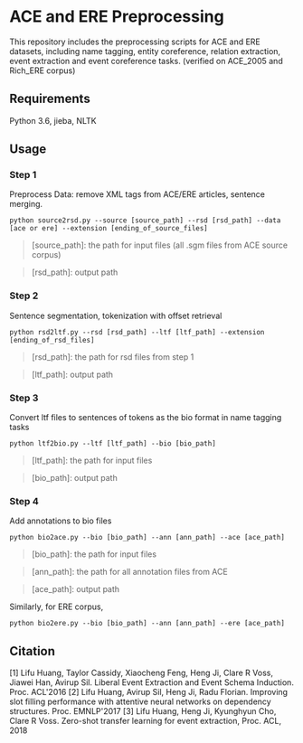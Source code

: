 # ACE and ERE Preprocessing

This repository includes the preprocessing scripts for ACE and ERE datasets, including name tagging, entity coreference, relation extraction, event extraction and event coreference tasks. (verified on ACE_2005 and Rich_ERE corpus)

## Requirements

Python 3.6, jieba, NLTK

## Usage

### Step 1
Preprocess Data: remove XML tags from ACE/ERE articles, sentence merging.

```
python source2rsd.py --source [source_path] --rsd [rsd_path] --data [ace or ere] --extension [ending_of_source_files]
```

 > [source_path]: the path for input files (all .sgm files from ACE source corpus)
 
 > [rsd_path]: output path
 
### Step 2
Sentence segmentation, tokenization with offset retrieval

```
python rsd2ltf.py --rsd [rsd_path] --ltf [ltf_path] --extension [ending_of_rsd_files]
```

 > [rsd_path]: the path for rsd files from step 1
 
 > [ltf_path]: output path
 
### Step 3
Convert ltf files to sentences of tokens as the bio format in name tagging tasks

```
python ltf2bio.py --ltf [ltf_path] --bio [bio_path]
```

 > [ltf_path]: the path for input files
 
 > [bio_path]: output path
 
 ### Step 4
Add annotations to bio files

```
python bio2ace.py --bio [bio_path] --ann [ann_path] --ace [ace_path]
```

 > [bio_path]: the path for input files
 
 > [ann_path]: the path for all annotation files from ACE
 
 > [ace_path]: output path
 
Similarly, for ERE corpus,

```
python bio2ere.py --bio [bio_path] --ann [ann_path] --ere [ace_path]
``` 

## Citation
[1] Lifu Huang, Taylor Cassidy, Xiaocheng Feng, Heng Ji, Clare R Voss, Jiawei Han, Avirup Sil. Liberal Event Extraction and Event Schema Induction. Proc. ACL'2016
[2] Lifu Huang, Avirup Sil, Heng Ji, Radu Florian. Improving slot filling performance with attentive neural networks on dependency structures. Proc. EMNLP'2017
[3] Lifu Huang, Heng Ji, Kyunghyun Cho, Clare R Voss. Zero-shot transfer learning for event extraction, Proc. ACL, 2018
